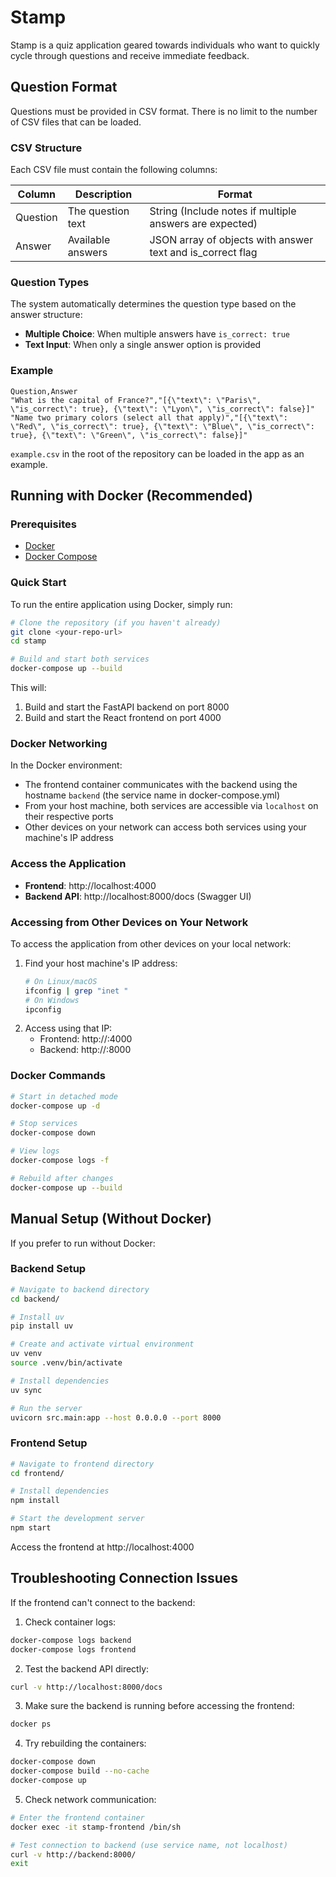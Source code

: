# Stamp

Stamp is a quiz application geared towards individuals who want to quickly cycle through questions and receive immediate feedback.

## Question Format

Questions must be provided in CSV format. There is no limit to the number of CSV files that can be loaded.

### CSV Structure

Each CSV file must contain the following columns:

| Column   | Description | Format |
|----------|-------------|--------|
| Question | The question text | String (Include notes if multiple answers are expected) |
| Answer   | Available answers | JSON array of objects with answer text and is_correct flag |

### Question Types

The system automatically determines the question type based on the answer structure:

- **Multiple Choice**: When multiple answers have `is_correct: true`
- **Text Input**: When only a single answer option is provided

### Example

```csv
Question,Answer
"What is the capital of France?","[{\"text\": \"Paris\", \"is_correct\": true}, {\"text\": \"Lyon\", \"is_correct\": false}]"
"Name two primary colors (select all that apply)","[{\"text\": \"Red\", \"is_correct\": true}, {\"text\": \"Blue\", \"is_correct\": true}, {\"text\": \"Green\", \"is_correct\": false}]"
```
`example.csv` in the root of the repository can be loaded in the app as an example.

## Running with Docker (Recommended)

### Prerequisites
- [Docker](https://docs.docker.com/get-docker/)
- [Docker Compose](https://docs.docker.com/compose/install/)

### Quick Start

To run the entire application using Docker, simply run:

```bash
# Clone the repository (if you haven't already)
git clone <your-repo-url>
cd stamp

# Build and start both services
docker-compose up --build
```

This will:
1. Build and start the FastAPI backend on port 8000
2. Build and start the React frontend on port 4000

### Docker Networking

In the Docker environment:
- The frontend container communicates with the backend using the hostname `backend` (the service name in docker-compose.yml)
- From your host machine, both services are accessible via `localhost` on their respective ports
- Other devices on your network can access both services using your machine's IP address

### Access the Application

- **Frontend**: http://localhost:4000
- **Backend API**: http://localhost:8000/docs (Swagger UI)

### Accessing from Other Devices on Your Network

To access the application from other devices on your local network:
1. Find your host machine's IP address:
   ```bash
   # On Linux/macOS
   ifconfig | grep "inet "
   # On Windows
   ipconfig
   ```
2. Access using that IP:
   - Frontend: http://<your-ip>:4000
   - Backend: http://<your-ip>:8000

### Docker Commands

```bash
# Start in detached mode
docker-compose up -d

# Stop services
docker-compose down

# View logs
docker-compose logs -f

# Rebuild after changes
docker-compose up --build
```

## Manual Setup (Without Docker)

If you prefer to run without Docker:

### Backend Setup

```bash
# Navigate to backend directory
cd backend/

# Install uv
pip install uv

# Create and activate virtual environment
uv venv
source .venv/bin/activate

# Install dependencies
uv sync

# Run the server
uvicorn src.main:app --host 0.0.0.0 --port 8000
```

### Frontend Setup

```bash
# Navigate to frontend directory
cd frontend/

# Install dependencies
npm install

# Start the development server
npm start
```

Access the frontend at http://localhost:4000

## Troubleshooting Connection Issues

If the frontend can't connect to the backend:

1. Check container logs:
```bash
docker-compose logs backend
docker-compose logs frontend
```

2. Test the backend API directly:
```bash
curl -v http://localhost:8000/docs
```

3. Make sure the backend is running before accessing the frontend:
```bash
docker ps
```

4. Try rebuilding the containers:
```bash
docker-compose down
docker-compose build --no-cache
docker-compose up
```

5. Check network communication:
```bash
# Enter the frontend container
docker exec -it stamp-frontend /bin/sh

# Test connection to backend (use service name, not localhost)
curl -v http://backend:8000/
exit
```
